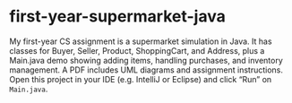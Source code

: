 # first-year-supermarket-java
My first-year CS assignment is a supermarket simulation in Java. It has classes for Buyer, Seller, Product, ShoppingCart, and Address, plus a Main.java demo showing adding items, handling purchases, and inventory management. A PDF includes UML diagrams and assignment instructions.
Open this project in your IDE (e.g. IntelliJ or Eclipse) and click “Run” on `Main.java`.

